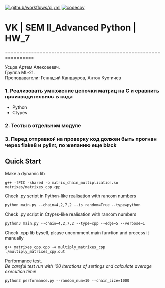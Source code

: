 [![.github/workflows/ci.yml](https://github.com/Totenkaf/advanced_python/actions/workflows/ci.yml/badge.svg)](https://github.com/Totenkaf/advanced_python/actions/workflows/ci.yml)
[![codecov](https://codecov.io/gh/Totenkaf/advanced_python/branch/HW_7/graph/badge.svg?token=5jHkOnOQib)](https://codecov.io/gh/Totenkaf/advanced_python)
# VK | SEM II_Advanced Python | HW_7

================================================================ 
  
Усцов Артем Алексеевич.  
Группа ML-21.  
Преподаватели: Геннадий Кандауров, Антон Кухтичев


### 1. Реализовать умножение цепочки матриц на С и сравнить производительность кода
- Python
- Ctypes

### 2. Тесты в отдельном модуле

### 3. Перед отправкой на проверку код должен быть прогнан через flake8 и pylint, по желанию еще black


## Quick Start
Make a dynamic lib
~~~
g++ -fPIC -shared -o matrix_chain_multiplication.so matrixes/matrixes_cpp.cpp
~~~

Check .py script in Python-like realisation with random numbers
~~~
python main.py --chain=4,2,7,2 --is_random=True --type=python
~~~

Check .py script in Ctypes-like realisation with random numbers
~~~
python3 main.py --chain=4,2,7,2 --type=cpp --edge=5 --verbose=1
~~~

Check .cpp lib byself, please uncomment main function and process it manually
~~~
g++ matrixes_cpp.cpp -o multiply_matrixes_cpp
./multiply_matrixes_cpp.out
~~~

Performance test.  
_Be careful test run with 100 iterations of settings and calculate average execution time!_ 
~~~
python3 performance.py --random_num=10 --chain_size=1000
~~~
